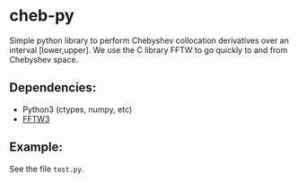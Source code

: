 # cheb-py

Simple python library to perform Chebyshev collocation derivatives over
an interval [lower,upper].
We use the C library FFTW to go quickly to and from Chebyshev space.

## Dependencies:

* Python3 (ctypes, numpy, etc) 
* [FFTW3](http://www.fftw.org/)

## Example:

See the file `test.py`.
